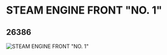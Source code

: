 # STEAM ENGINE FRONT "NO. 1"
## 26386
![STEAM ENGINE FRONT "NO. 1"](https://lc-www-live-s.legocdn.com/media/bricks/5/2/6149632.jpg)